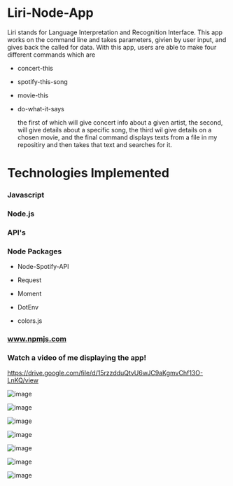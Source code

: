 # Liri-Node-App

Liri stands for Language Interpretation and Recognition Interface. 
This app works on the command line and takes parameters, givien by user input, 
and gives back the called for data. 
With this app, users are able to make four different commands which are

 * concert-this

 * spotify-this-song

 * movie-this

 * do-what-it-says
    
    the first of which will give concert info about a given artist,
    the second, will give details about a specific song,
    the third wil give details on a chosen movie,
    and the final command displays texts from a file in my repositiry
    and then takes that text and searches for it.
    
# Technologies Implemented

   ### Javascript
   
   ### Node.js
   
   ### API's
   
   ### Node Packages
   
   * Node-Spotify-API
   
   * Request
   
   * Moment
   
   * DotEnv
    
   * colors.js
   
   ### www.npmjs.com








### Watch a video of me displaying the app!
https://drive.google.com/file/d/15rzzdduQtvU6wJC9aKgmvChf13O-LnKQ/view


![image](https://user-images.githubusercontent.com/53095806/66799736-4dfcaa00-eee0-11e9-8ff4-aa9f52a8506d.png)




![image](https://user-images.githubusercontent.com/53095806/66799783-89977400-eee0-11e9-8e4a-08565365c960.png)




![image](https://user-images.githubusercontent.com/53095806/66799830-b3509b00-eee0-11e9-82bc-fd5ce65f74d8.png)




![image](https://user-images.githubusercontent.com/53095806/66799858-d11e0000-eee0-11e9-9b93-ca5cb99b81ff.png)




![image](https://user-images.githubusercontent.com/53095806/66799892-f01c9200-eee0-11e9-91a3-ed077e927a4e.png)




![image](https://user-images.githubusercontent.com/53095806/66799925-16dac880-eee1-11e9-9071-cab6d55a921a.png)


![image](https://user-images.githubusercontent.com/53095806/66799958-3ffb5900-eee1-11e9-9670-08c3eba2af77.png)
